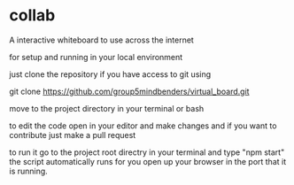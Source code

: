 # collab

A interactive whiteboard to use across the internet

for setup and running in your local environment

just clone the repository if you have access to git using 

git clone https://github.com/group5mindbenders/virtual_board.git

move to the project directory in your terminal or bash

to edit the code open in your editor and make changes and if you want to contribute just make a pull request 

to run it go to the project root directry in your terminal and type "npm start" the script automatically runs for you 
open up your browser in the port that it is running.



